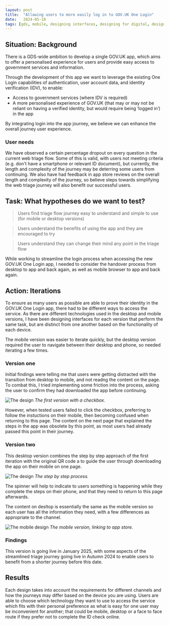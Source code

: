 ```yaml
---
layout: post
title:  "Allowing users to more easily log in to GOV.UK One Login"
date:   2024-05-10
tags: [gds, mobile, designing interfaces, designing for digital, designing with data]
---
```


## Situation: Background
There is a GDS-wide ambition to develop a single GOV.UK app, which aims to offer a personalised experience for users and provide easy access to government services and information.

Through the development of this app we want to leverage the existing One Login capabilities of authentication, user account data, and identity verification (IDV), to enable: 
- Access to government services (where IDV is required) 
- A more personalised experience of GOV.UK (that may or may not be reliant on having a verified identity, but would require being ‘logged in’) in the app

By integrating login into the app journey, we believe we can enhance the overall journey user experience. 

### User needs
We have observed a certain percentage dropout on every question in the current web triage flow. Some of this is valid, with users not meeting criteria (e.g. don't have a smartphone or relevant ID document), but currently, the length and complexity of the journey may be deterring some users from continuing. We also have had feedback in app store reviews on the overall length and complexity of the journey, so believe steps towards simplifying the web triage journey will also benefit our successful users.

## Task: What hypotheses do we want to test? 
> Users find triage flow journey easy to understand and simple to use (for mobile or desktop versions)

> Users understand the benefits of using the app and they are encouraged to try

> Users understand they can change their mind any point in the triage flow

While working to streamline the login process when accessing the new GOV.UK One Login app, I needed to consider the handover process from desktop to app and back again, as well as mobile browser to app and back again.

## Action: Iterations
To ensure as many users as possible are able to prove their identity in the GOV.UK One Login app, there had to be different ways to access the service. As there are different technologies used in the desktop and mobile versions, I have been designing interfaces for each version that perform the same task, but are distinct from one another based on the functionality of each device. 

The mobile version was easier to iterate quickly, but the desktop version required the user to navigate between their desktop and phone, so needed iterating a few times.

### Version one
Initial findings were telling me that users were getting distracted with the transition from desktop to mobile, and not readng the content on the page. To combat this, I tried implementing some friction into the process, asking the user to confirm they had downloaded the app before continuing. 

![The design](/portfolio/assets/images/login-to-app/version1_desktop.png "The first version with a checkbox")
*The first version with a checkbox.*

However, when tested users failed to click the checkbox, preferring to follow the instuctions on their mobile, then becoming confused when returning to this page. The content on the next page that explained the steps in the app was obsolete by this point, as most users had already passed this point in their journey.

### Version two
This desktop version combines the step by step approach of the first iteration with the original QR code a to guide the user through downloading the app on their mobile on one page. 

![The design](/portfolio/assets/images/login-to-app/version2_desktop.png "The step by step process")
*The step by step process.*

The spinner will help to indicate to users something is happening while they complete the steps on their phone, and that they need to return to this page afterwards.

The content on desltop is essentially the same as the mobile version so each user has all the information they need, with a few differences as appropriate to the channel.

![The mobile design](/portfolio/assets/images/login-to-app/version2_mobile.png "The mobile version, linking to app store")
*The mobile version, linking to app store.*

### Findings
This version is going live in January 2025, with some aspects of the streamlined triage journey going live in Autumn 2024 to enable users to benefit from a shorter journey before this date.

## Results
Each design takes into account the requirements for different channels and how the journeys may differ based on the device you are using. Users are able to choose which technology they want to use to access the service which fits with their personal preference as what is easy for one user may be inconvenient for another; that could be mobile, desktop or a face to face route if they prefer not to complete the ID check online.